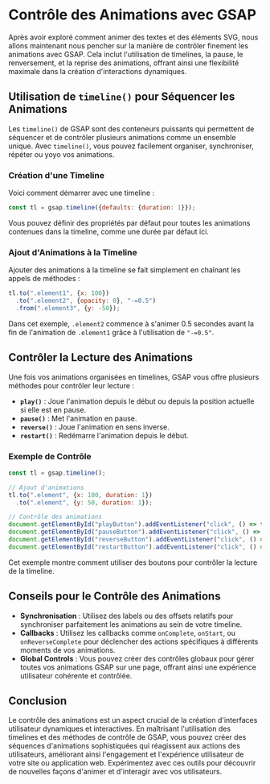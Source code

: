 # Contrôle des Animations avec GSAP

Après avoir exploré comment animer des textes et des éléments SVG, nous allons maintenant nous pencher sur la manière de contrôler finement les animations avec GSAP. Cela inclut l'utilisation de timelines, la pause, le renversement, et la reprise des animations, offrant ainsi une flexibilité maximale dans la création d'interactions dynamiques.

## Utilisation de `timeline()` pour Séquencer les Animations

Les `timeline()` de GSAP sont des conteneurs puissants qui permettent de séquencer et de contrôler plusieurs animations comme un ensemble unique. Avec `timeline()`, vous pouvez facilement organiser, synchroniser, répéter ou yoyo vos animations.

### Création d'une Timeline

Voici comment démarrer avec une timeline :

```javascript
const tl = gsap.timeline({defaults: {duration: 1}});
```

Vous pouvez définir des propriétés par défaut pour toutes les animations contenues dans la timeline, comme une durée par défaut ici.

### Ajout d'Animations à la Timeline

Ajouter des animations à la timeline se fait simplement en chaînant les appels de méthodes :

```javascript
tl.to(".element1", {x: 100})
  .to(".element2", {opacity: 0}, "-=0.5")
  .from(".element3", {y: -50});
```

Dans cet exemple, `.element2` commence à s'animer 0.5 secondes avant la fin de l'animation de `.element1` grâce à l'utilisation de `"-=0.5"`.

## Contrôler la Lecture des Animations

Une fois vos animations organisées en timelines, GSAP vous offre plusieurs méthodes pour contrôler leur lecture :

- **`play()`** : Joue l'animation depuis le début ou depuis la position actuelle si elle est en pause.
- **`pause()`** : Met l'animation en pause.
- **`reverse()`** : Joue l'animation en sens inverse.
- **`restart()`** : Redémarre l'animation depuis le début.

### Exemple de Contrôle

```javascript
const tl = gsap.timeline();

// Ajout d'animations
tl.to(".element", {x: 100, duration: 1})
  .to(".element", {y: 50, duration: 1});

// Contrôle des animations
document.getElementById("playButton").addEventListener("click", () => tl.play());
document.getElementById("pauseButton").addEventListener("click", () => tl.pause());
document.getElementById("reverseButton").addEventListener("click", () => tl.reverse());
document.getElementById("restartButton").addEventListener("click", () => tl.restart());
```

Cet exemple montre comment utiliser des boutons pour contrôler la lecture de la timeline.

## Conseils pour le Contrôle des Animations

- **Synchronisation** : Utilisez des labels ou des offsets relatifs pour synchroniser parfaitement les animations au sein de votre timeline.
- **Callbacks** : Utilisez les callbacks comme `onComplete`, `onStart`, ou `onReverseComplete` pour déclencher des actions spécifiques à différents moments de vos animations.
- **Global Controls** : Vous pouvez créer des contrôles globaux pour gérer toutes vos animations GSAP sur une page, offrant ainsi une expérience utilisateur cohérente et contrôlée.

## Conclusion

Le contrôle des animations est un aspect crucial de la création d'interfaces utilisateur dynamiques et interactives. En maîtrisant l'utilisation des timelines et des méthodes de contrôle de GSAP, vous pouvez créer des séquences d'animations sophistiquées qui réagissent aux actions des utilisateurs, améliorant ainsi l'engagement et l'expérience utilisateur de votre site ou application web. Expérimentez avec ces outils pour découvrir de nouvelles façons d'animer et d'interagir avec vos utilisateurs.